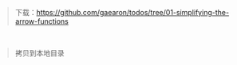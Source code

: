 > 下载：https://github.com/gaearon/todos/tree/01-simplifying-the-arrow-functions

<br>

> 拷贝到本地目录

<br>